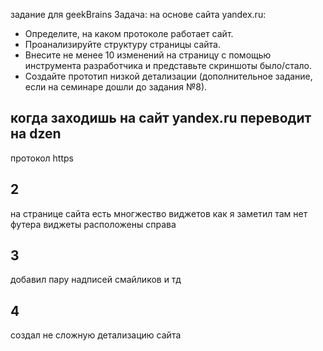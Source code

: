 задание для geekBrains
Задача: на основе сайта yandex.ru:
- Определите, на каком протоколе работает сайт.
- Проанализируйте структуру страницы сайта.
- Внесите не менее 10 изменений на страницу с помощью инструмента разработчика и представьте скриншоты было/стало.
- Создайте прототип низкой детализации (дополнительное задание, если на семинаре дошли до задания №8).
## когда заходишь на сайт yandex.ru переводит на dzen
протокол https
## 2
на странице сайта есть многжество виджетов
как я заметил там нет футера
виджеты расположены справа 
## 3
добавил пару надписей смайликов и тд
## 4
создал не сложную детализацию сайта